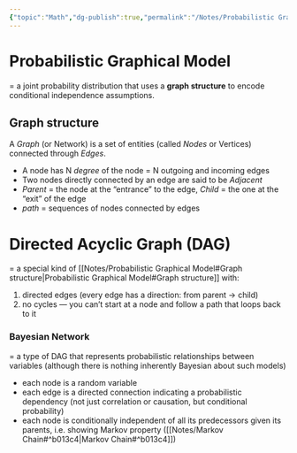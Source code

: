 ```yaml
---
{"topic":"Math","dg-publish":true,"permalink":"/Notes/Probabilistic Graphical Model/","dgPassFrontmatter":true,"noteIcon":""}
---
```


# Probabilistic Graphical Model 
= a joint probability distribution that uses a **graph structure** to encode conditional independence assumptions. 
## Graph structure
A *Graph* (or Network) is a set of entities (called *Nodes* or Vertices) connected through *Edges*.
- A node has N *degree* of the node = N outgoing and incoming edges
- Two nodes directly connected by an edge are said to be *Adjacent*
- *Parent* = the node at the “entrance” to the edge, *Child* = the one at the “exit” of the edge 
- *path* = sequences of nodes connected by edges

# Directed Acyclic Graph (DAG)
= a special kind of [[Notes/Probabilistic Graphical Model#Graph structure\|Probabilistic Graphical Model#Graph structure]] with:
1. directed edges (every edge has a direction: from parent → child)
2. no cycles — you can’t start at a node and follow a path that loops back to it

### Bayesian Network
= a type of DAG that represents probabilistic relationships between variables (although there is nothing inherently Bayesian about such models)
- each node is a random variable
- each edge is a directed connection indicating a probabilistic dependency (not just correlation or causation, but conditional probability)
- each node is conditionally independent of all its predecessors given its parents, i.e. showing Markov property ([[Notes/Markov Chain#^b013c4\|Markov Chain#^b013c4]])